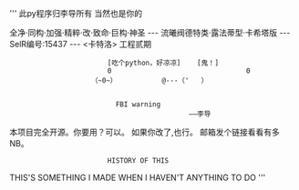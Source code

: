 '''
                            此py程序归李导所有
		   当然也是你的

全净·同构·加强·精粹·改·致命·巨构·神圣 --- 流曦阀德特类·露法蒂型·卡希塔版 --- SelR编号:15437 --- <卡特洛> 工程贰期

                            [吃个python，好凉凉]    [鬼！]
                            0                                 0
                        （~0~）           @---（'   ）


                              FBI warning
                                                ——李导
本项目完全开源。你要用？可以。
如果你改了,也行。
邮箱发个链接看看有多NB。

                            HISTORY OF THIS

THIS'S SOMETHING I MADE WHEN I HAVEN'T ANYTHING                                   TO DO
'''